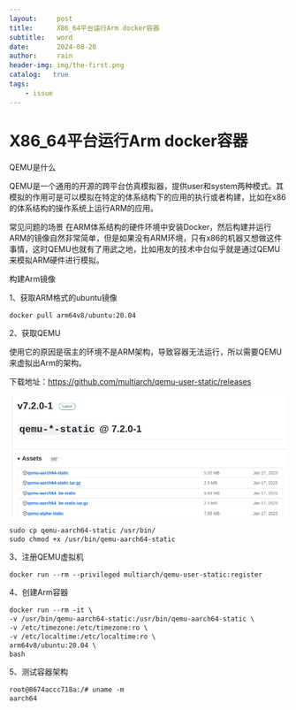 ```yaml
---
layout:     post
title:      X86_64平台运行Arm docker容器
subtitle:   word
date:       2024-08-20
author:     rain
header-img: img/the-first.png
catalog:   true
tags:
    - issue
---
```

# X86_64平台运行Arm docker容器

QEMU是什么

QEMU是一个通用的开源的跨平台仿真模拟器，提供user和system两种模式。其模拟的作用可是可以模拟在特定的体系结构下的应用的执行或者构建，比如在x86的体系结构的操作系统上运行ARM的应用。

常见问题的场景
在ARM体系结构的硬件环境中安装Docker，然后构建并运行ARM的镜像自然非常简单，但是如果没有ARM环境，只有x86的机器又想做这件事情，这时QEMU也就有了用武之地，比如用友的技术中台似乎就是通过QEMU来模拟ARM硬件进行模拟。

构建Arm镜像

1、获取ARM格式的ubuntu镜像

```
docker pull arm64v8/ubuntu:20.04
```

2、获取QEMU

使用它的原因是宿主的环境不是ARM架构，导致容器无法运行，所以需要QEMU来虚拟出Arm的架构。

下载地址：https://github.com/multiarch/qemu-user-static/releases

![image](https://raw.githubusercontent.com/rain966/rain966.github.io/master/img/Screenshot%20from%202024-08-20%2011-35-12.png)

```
sudo cp qemu-aarch64-static /usr/bin/
sudo chmod +x /usr/bin/qemu-aarch64-static
```
3、注册QEMU虚拟机

```
docker run --rm --privileged multiarch/qemu-user-static:register
```
4、创建Arm容器

```
docker run --rm -it \
-v /usr/bin/qemu-aarch64-static:/usr/bin/qemu-aarch64-static \
-v /etc/timezone:/etc/timezone:ro \
-v /etc/localtime:/etc/localtime:ro \
arm64v8/ubuntu:20.04 \
bash
```
5、测试容器架构

```
root@8674accc718a:/# uname -m
aarch64
```


